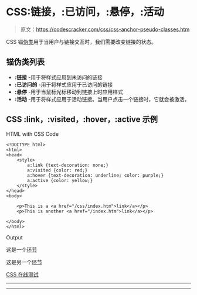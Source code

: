 # CSS:链接，:已访问，:悬停，:活动

> 原文：<https://codescracker.com/css/css-anchor-pseudo-classes.htm>

CSS 锚[伪类](/css/css-pseudo-classes.htm)用于当用户与链接交互时，我们需要改变链接的状态。

## 锚伪类列表

*   **:链接** -用于将样式应用到未访问的链接
*   **:已访问的** -用于将样式应用于已访问的链接
*   **:悬停** -用于当鼠标光标移动到链接上时应用样式
*   **:活动** -用于将样式应用于活动链接。当用户点击一个链接时，它就会被激活。

## CSS :link，:visited，:hover，:active 示例

HTML with CSS Code

```
<!DOCTYPE html>
<html>
<head>
    <style>
        a:link {text-decoration: none;}
        a:visited {color: red;}
        a:hover {text-decoration: underline; color: purple;}
        a:active {color: yellow;}
    </style>
</head>
<body>

    <p>This is a <a href="/css/index.htm">link</a></p>
    <p>This is another <a href="/index.htm">link</a></p>

</body>
</html>
```

Output

这是一个[环节](/css/index.htm)

这是另一个[环节](/index.htm)

[CSS 在线测试](/exam/showtest.php?subid=5)

* * *

* * *